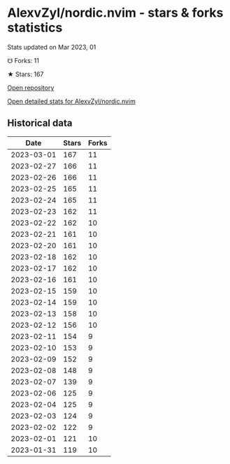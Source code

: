 # AlexvZyl/nordic.nvim - stars & forks statistics

Stats updated on Mar 2023, 01

☋ Forks: 11

★ Stars: 167

[Open repository](https://github.com/AlexvZyl/nordic.nvim)

[Open detailed stats for AlexvZyl/nordic.nvim](https://reviewgithub.com/rep/AlexvZyl/nordic.nvim)

## Historical data
| Date | Stars | Forks |
|------|-------|-------|
| 2023-03-01 | 167 | 11 | 
| 2023-02-27 | 166 | 11 | 
| 2023-02-26 | 166 | 11 | 
| 2023-02-25 | 165 | 11 | 
| 2023-02-24 | 165 | 11 | 
| 2023-02-23 | 162 | 11 | 
| 2023-02-22 | 162 | 10 | 
| 2023-02-21 | 161 | 10 | 
| 2023-02-20 | 161 | 10 | 
| 2023-02-18 | 162 | 10 | 
| 2023-02-17 | 162 | 10 | 
| 2023-02-16 | 161 | 10 | 
| 2023-02-15 | 159 | 10 | 
| 2023-02-14 | 159 | 10 | 
| 2023-02-13 | 158 | 10 | 
| 2023-02-12 | 156 | 10 | 
| 2023-02-11 | 154 | 9 | 
| 2023-02-10 | 153 | 9 | 
| 2023-02-09 | 152 | 9 | 
| 2023-02-08 | 148 | 9 | 
| 2023-02-07 | 139 | 9 | 
| 2023-02-06 | 125 | 9 | 
| 2023-02-04 | 125 | 9 | 
| 2023-02-03 | 124 | 9 | 
| 2023-02-02 | 122 | 9 | 
| 2023-02-01 | 121 | 10 | 
| 2023-01-31 | 119 | 10 | 

